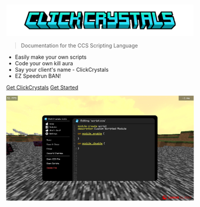 <img src="img/title.png" alt="ClickCrystals Logo">

> Documentation for the CCS Scripting Language

- Easily make your own scripts
- Code your own kill aura
- Say your client's name - ClickCrystals
- EZ Speedrun BAN!


[Get ClickCrystals](https://clickcrystals.xyz/)
[Get Started](#clickcrystals-wiki)

![color](img/editor.png)
